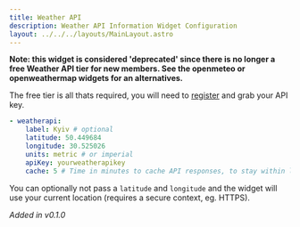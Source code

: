 ```yaml
---
title: Weather API
description: Weather API Information Widget Configuration
layout: ../../../layouts/MainLayout.astro
---
```


**Note: this widget is considered 'deprecated' since there is no longer a free Weather API tier for new members. See the openmeteo or openweathermap widgets for an alternatives.**

The free tier is all thats required, you will need to [register](https://www.weatherapi.com/signup.aspx) and grab your API key.

```yaml
- weatherapi:
    label: Kyiv # optional
    latitude: 50.449684
    longitude: 30.525026
    units: metric # or imperial
    apiKey: yourweatherapikey
    cache: 5 # Time in minutes to cache API responses, to stay within limits
```

You can optionally not pass a `latitude` and `longitude` and the widget will use your current location (requires a secure context, eg. HTTPS).

*Added in v0.1.0*
